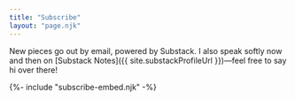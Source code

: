 ```yaml
---
title: "Subscribe"
layout: "page.njk"
---
```


New pieces go out by email, powered by Substack. I also speak softly now and then on [Substack Notes]({{ site.substackProfileUrl }})—feel free to say hi over there!

{%- include "subscribe-embed.njk" -%}
